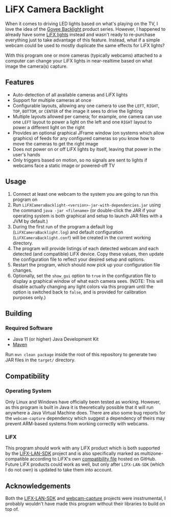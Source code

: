 # LiFX Camera Backlight

When it comes to driving LED lights based on what's playing on the TV, I love the idea of the [Govee Backlight](https://us.govee.com/products/govee-tv-backlight-3-lite-kit) product series. However, I happened to already have some [LiFX lights](https://www.lifx.com/collections/beam) instead and wasn't ready to re-purchase everything just to take advantage of this feature. Instead, what if a simple webcam could be used to mostly duplicate the same effects for LiFX lights?

With this program one or more cameras (typically webcams) attached to a computer can change your LiFX lights in near-realtime based on what image the camera(s) capture.

## Features
- Auto-detection of all available cameras and LiFX lights
- Support for multiple cameras at once
- Configurable  layouts, allowing any one camera to use the `LEFT`, `RIGHT`, `TOP`, `BOTTOM`, or `CENTER` of the image it sees to drive the lighting
- Multiple layouts allowed per camera; for example, one camera can use one `LEFT` layout to power a light on the left and one `RIGHT` layout to power a different light on the right
- Provides an optional graphical JFrame window (on systems which allow graphics) of feeds for any configured cameras so you know how to move the cameras to get the right image
- Does not power on or off LiFX lights by itself, leaving that power in the user's hands
- Only triggers based on motion, so no signals are sent to lights if webcams face a static image or powered-off TV

## Usage
1. Connect at least one webcam to the system you are going to run this program on
2. Run `LiFXCameraBacklight-<version>-jar-with-dependencies.jar` using the command `java -jar <filename>` (or double-click the JAR if your operating system is both graphical and setup to launch JAR files with a JVM by default.)
3. During the first run of the program a default log (`LiFXCameraBacklight.log`) and default configuration (`LiFXCameraBacklight.conf`) will be created in the current working directory.
4. The program will provide listings of each detected webcam and each detected (and compatible) LiFX device. Copy these values, then update the configuration file to reflect your desired setup and options.
5. Restart the program, which should now pick up your configuration file changes.
6. Optionally, set the `show_gui` option to `true` in the configuration file to display a graphical window of what each camera sees. (NOTE: This will disable actually changing any light colors via this program until the option is switched back to `false`, and is provided for calibration purposes only.)

## Building
### Required Software
- Java 11 (or higher) Java Development Kit
- [Maven](https://maven.apache.org/)

Run `mvn clean package` inside the root of this repository to generate two JAR files in the `target/` directory.

## Compatibility
### Operating System
Only Linux and Windows have officially been tested as working. However, as this program is built in Java it is theoretically possible that it will run anywhere a Java Virtual Machine does. There are also some bug reports  for the `webcam-capture` dependency which suggest a dependency of theirs may prevent ARM-based systems from working correctly with webcams.

### LiFX
This program should work with any LiFX product which is both supported by the [LIFX-LAN-SDK](https://github.com/stuntguy3000/LIFX-LAN-SDK) project and is also specifically marked as multizone-compatible according to LiFX's own [compatibility file](https://github.com/LIFX/products) hosted on GitHub.
Future LiFX products could work as well, but only after `LIFX-LAN-SDK` (which I do not own) is updated to take them into account.

## Acknowledgements
Both the [LIFX-LAN-SDK](https://github.com/stuntguy3000/LIFX-LAN-SDK) and [webcam-capture](https://github.com/sarxos/webcam-capture) projects were insstrumental, I probably wouldn't have made this program without their libraries to build on top of.
